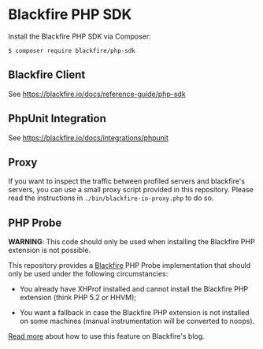 Blackfire PHP SDK
=================

Install the Blackfire PHP SDK via Composer:

    $ composer require blackfire/php-sdk

Blackfire Client
----------------

See https://blackfire.io/docs/reference-guide/php-sdk

PhpUnit Integration
-------------------

See https://blackfire.io/docs/integrations/phpunit

Proxy
-----

If you want to inspect the traffic between profiled servers and blackfire's
servers, you can use a small proxy script provided in this repository. Please
read the instructions in `./bin/blackfire-io-proxy.php` to do so.

PHP Probe
---------

**WARNING**: This code should only be used when installing the Blackfire PHP
extension is not possible.

This repository provides a [Blackfire](https://blackfire.io/) PHP Probe
implementation that should only be used under the following circumstancies:

 * You already have XHProf installed and cannot install the Blackfire PHP
   extension (think PHP 5.2 or HHVM);

 * You want a fallback in case the Blackfire PHP extension is not installed on
   some machines (manual instrumentation will be converted to noops).

[Read more](https://blog.blackfire.io/blackfire-for-xhprof-users.html) about
how to use this feature on Blackfire's blog.
